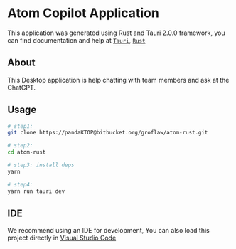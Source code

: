 # Atom Copilot Application

This application was generated using Rust and Tauri 2.0.0 framework, you can find documentation and help at
[`Tauri`](https://tauri.app/), [`Rust`](https://www.rust-lang.org/)

## About

This Desktop application is help chatting with team members and ask at the ChatGPT.

## Usage

```bash
# step1:
git clone https://pandaKTOP@bitbucket.org/groflaw/atom-rust.git

# step2:
cd atom-rust

# step3: install deps
yarn

# step4:
yarn run tauri dev

```

## IDE

We recommend using an IDE for development, You can also load this project directly in [Visual Studio Code](https://code.visualstudio.com)
